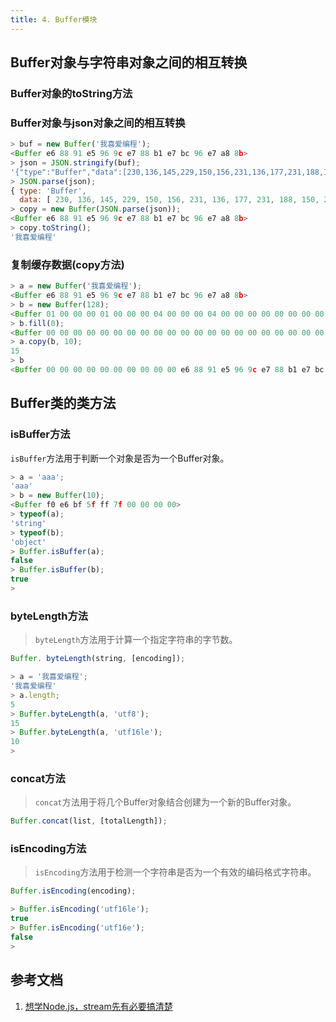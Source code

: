 ```yaml
---
title: 4. Buffer模块
---
```

## Buffer对象与字符串对象之间的相互转换
### Buffer对象的toString方法

### Buffer对象与json对象之间的相互转换
```js
> buf = new Buffer('我喜爱编程');
<Buffer e6 88 91 e5 96 9c e7 88 b1 e7 bc 96 e7 a8 8b>
> json = JSON.stringify(buf);
'{"type":"Buffer","data":[230,136,145,229,150,156,231,136,177,231,188,150,231,168,139]}'
> JSON.parse(json);
{ type: 'Buffer',
  data: [ 230, 136, 145, 229, 150, 156, 231, 136, 177, 231, 188, 150, 231, 168, 139 ] }
> copy = new Buffer(JSON.parse(json));
<Buffer e6 88 91 e5 96 9c e7 88 b1 e7 bc 96 e7 a8 8b>
> copy.toString();
'我喜爱编程'
```
### 复制缓存数据(copy方法)
```js
> a = new Buffer('我喜爱编程');
<Buffer e6 88 91 e5 96 9c e7 88 b1 e7 bc 96 e7 a8 8b>
> b = new Buffer(128);
<Buffer 01 00 00 00 01 00 00 00 04 00 00 00 04 00 00 00 00 00 00 00 00 00 00 00 38 61 01 02 01 00 00 00 00 00 00 00 00 00 00 00 08 59 01 02 01 00 00 00 00 00 ... >
> b.fill(0);
<Buffer 00 00 00 00 00 00 00 00 00 00 00 00 00 00 00 00 00 00 00 00 00 00 00 00 00 00 00 00 00 00 00 00 00 00 00 00 00 00 00 00 00 00 00 00 00 00 00 00 00 00 ... >
> a.copy(b, 10);
15
> b
<Buffer 00 00 00 00 00 00 00 00 00 00 e6 88 91 e5 96 9c e7 88 b1 e7 bc 96 e7 a8 8b 00 00 00 00 00 00 00 00 00 00 00 00 00 00 00 00 00 00 00 00 00 00 00 00 00 ... >
```
## Buffer类的类方法
### isBuffer方法
`isBuffer`方法用于判断一个对象是否为一个Buffer对象。

```js
> a = 'aaa';
'aaa'
> b = new Buffer(10);
<Buffer f0 e6 bf 5f ff 7f 00 00 00 00>
> typeof(a);
'string'
> typeof(b);
'object'
> Buffer.isBuffer(a);
false
> Buffer.isBuffer(b);
true
>
```
### byteLength方法
>`byteLength`方法用于计算一个指定字符串的字节数。

```js
Buffer. byteLength(string, [encoding]);
```
```js
> a = '我喜爱编程';
'我喜爱编程'
> a.length;
5
> Buffer.byteLength(a, 'utf8');
15
> Buffer.byteLength(a, 'utf16le');
10
>
```
### concat方法
>`concat`方法用于将几个Buffer对象结合创建为一个新的Buffer对象。

```js
Buffer.concat(list, [totalLength]);
```
### isEncoding方法
>`isEncoding`方法用于检测一个字符串是否为一个有效的编码格式字符串。

```js
Buffer.isEncoding(encoding);
```
```js
> Buffer.isEncoding('utf16le');
true
> Buffer.isEncoding('utf16e');
false
>
```
## 参考文档
1. [想学Node.js，stream先有必要搞清楚](https://juejin.im/post/5d25ce36f265da1ba84ab97a)